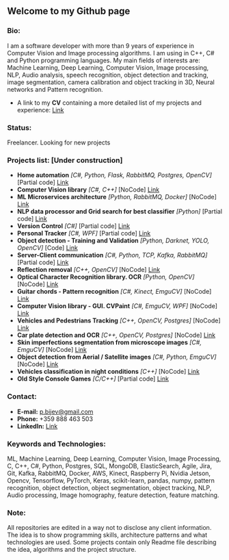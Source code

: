 ## Welcome to my Github page

### Bio:
I am a software developer with more than 9 years of experience in Computer Vision and Image processing algorithms. I am using in C++, C# and Python programming languages.
My main fields of interests are: Machine Learning, Deep Learning, Computer Vision, Image processing, NLP, Audio analysis, speech recognition, object detection and tracking, image segmentation, camera calibration and object tracking in 3D, Neural networks and Pattern recognition. 

* A link to my **CV** containing a more detailed list of my projects and experience: [Link](https://github.com/petarnikolovprojects/petarnikolovprojects/blob/master/PetarNikolov_CV.pdf)

### Status: 
Freelancer. Looking for new projects

### Projects list: [Under construction]
* **Home automation** _[C#, Python, Flask, RabbitMQ, Postgres, OpenCV]_ [Partial code] [Link](https://github.com/petarnikolovprojects/HomeAutomation)
* **Computer Vision library** _[C#, C++]_ [NoCode] [Link](https://github.com/petarnikolovprojects/CVLibrary)
* **ML Microservices architecture** _[Python, RabbitMQ, Docker]_ [NoCode] [Link](https://github.com/petarnikolovprojects/ml_microservices)
* **NLP data processor and Grid search for best classifier** _[Python]_ [Partial code] [Link](https://github.com/petarnikolovprojects/nlp_data_processor_classifier)
* **Version Control** _[C#]_ [Partial code] [Link](https://github.com/petarnikolovprojects/PeVC)
* **Personal Tracker** _[C#, WPF]_ [Partial code] [Link](https://github.com/petarnikolovprojects/Tracker)
* **Object detection - Training and Validation** _[Python, Darknet, YOLO, OpenCV]_ [Code] [Link](https://github.com/petarnikolovprojects/YOLO_TrainerValidator)
* **Server-Client communication** _[C#, Python, TCP, Kafka, RabbitMQ]_ [Partial code] [Link](https://github.com/petarnikolovprojects/ServerClientsCommunication)
* **Reflection removal** _[C++, OpenCV]_ [NoCode] [Link](https://github.com/petarnikolovprojects/reflection_removal)
* **Optical Character Recognition library. OCR** _[Python, OpenCV]_ [NoCode] [Link](https://github.com/petarnikolovprojects/optical_character_recognition)
* **Guitar chords - Pattern recognition** _[C#, Kinect, EmguCV]_ [NoCode] [Link](https://github.com/petarnikolovprojects/pattern_recognition_guitar)
* **Computer Vision library - GUI. CVPaint** _[C#, EmguCV, WPF]_ [NoCode] [Link](https://github.com/petarnikolovprojects/cv_library_gui)
* **Vehicles and Pedestrians Tracking** _[C++, OpenCV, Postgres]_ [NoCode] [Link](https://github.com/petarnikolovprojects/vehicles_pedestrian_tracking)
* **Car plate detection and OCR** _[C++, OpenCV, Postgres]_ [NoCode] [Link](https://github.com/petarnikolovprojects/car_plate_detection_ocr)
* **Skin imperfections segmentation from microscope images** _[C#, EmguCV]_ [NoCode] [Link](https://github.com/petarnikolovprojects/skin_imperfections_segmentation)
* **Object detection from Aerial / Satellite images** _[C#, Python, EmguCV]_ [NoCode] [Link](https://github.com/petarnikolovprojects/object_detection_from_satellite)
* **Vehicles classification in night conditions** _[C++]_ [NoCode] [Link](https://github.com/petarnikolovprojects/vehicle_classification_night)
* **Old Style Console Games** _[C/C++]_ [Partial code] [Link](https://github.com/petarnikolovprojects/ConsoleGames)

### Contact:
* **E-mail:** p.bijev@gmail.com
* **Phone:** +359 888 463 503
* **LinkedIn:** [Link](https://www.linkedin.com/in/petyr-nikolov-a6463928/)

### Keywords and Technologies:
ML, Machine Learning, Deep Learning, Computer Vision, Image Processing, C, C++, C#, Python, Postgres, SQL, MongoDB, ElasticSearch, Agile, Jira, Git, Kafka, RabbitMQ, Docker, AWS, Kinect, Raspberry Pi, Nvidia Jetson, Opencv, Tensorflow, PyTorch, Keras, scikit-learn, pandas, numpy, pattern recognition, object detection, object segmentation, object tracking, NLP, Audio processing, Image homography, feature detection, feature matching.

### Note:
All repositories are edited in a way not to disclose any client information. The idea is to show programming skills, architecture patterns and what technologies are used.
Some projects contain only Readme file describing the idea, algorithms and the project structure.
